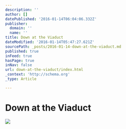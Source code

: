 ```yaml
---
description: ''
author: []
datePublished: '2016-01-14T06:04:06.332Z'
publisher:
  domain: ''
  name: ''
title: Down at the Viaduct
dateModified: '2016-01-14T05:47:27.621Z'
sourcePath: _posts/2016-01-14-down-at-the-viaduct.md
published: true
inFeed: true
hasPage: true
inNav: false
url: down-at-the-viaduct/index.html
_context: 'http://schema.org'
_type: Article

---
```

# Down at the Viaduct
![](https://the-grid-user-content.s3-us-west-2.amazonaws.com/3bb87638-fa46-43cc-9e25-fafb82b57169.png)